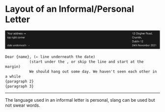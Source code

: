 # Layout of an Informal/Personal Letter

<!--Convert this to steps-->

![Informal Letter](informal-letter.png)

```
Dear {name}, (← line underneath the date)  
           (start under the , or skip the line and start at the margin)  
           We should hang out some day. We haven't seen each other in a while  
{paragraph 2}
{paragraph 3}
```
---

The language used in an informal letter is personal, slang can be used but not swear words.